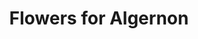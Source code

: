 ---
layout: wikipage_layout
description: my chapter has a description
title: Flowers for Algernon
order: 31
---